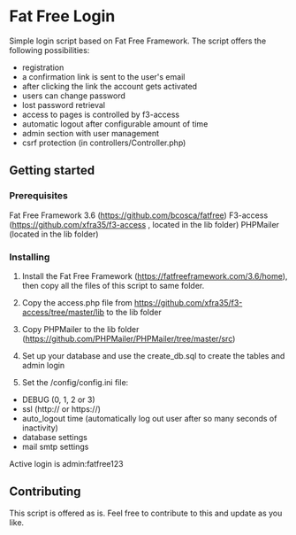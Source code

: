 # Fat Free Login

Simple login script based on Fat Free Framework.
The script offers the following possibilities: 
- registration 
- a confirmation link is sent to the user's email 
- after clicking the link the account gets activated
- users can change password
- lost password retrieval
- access to pages is controlled by f3-access
- automatic logout after configurable amount of time 
- admin section with user management
- csrf protection (in controllers/Controller.php)

## Getting started

### Prerequisites

Fat Free Framework 3.6 (https://github.com/bcosca/fatfree)
F3-access (https://github.com/xfra35/f3-access , located in the lib folder)
PHPMailer (located in the lib folder)

### Installing

1. Install the Fat Free Framework (https://fatfreeframework.com/3.6/home), then copy all the files of this script to same folder.

2. Copy the access.php file from https://github.com/xfra35/f3-access/tree/master/lib to the lib folder

3. Copy PHPMailer to the lib folder (https://github.com/PHPMailer/PHPMailer/tree/master/src)

4. Set up your database and use the create_db.sql to create the tables and admin login 

5. Set the /config/config.ini file:
- DEBUG (0, 1, 2 or 3)
- ssl (http:// or https://)
- auto_logout time (automatically log out user after so many seconds of inactivity)
- database settings
- mail smtp settings

Active login is admin:fatfree123

## Contributing
This script is offered as is. 
Feel free to contribute to this and update as you like.